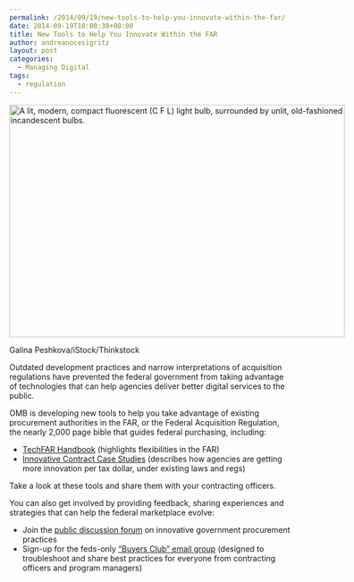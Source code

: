 ```yaml
---
permalink: /2014/09/19/new-tools-to-help-you-innovate-within-the-far/
date: 2014-09-19T10:00:38+00:00
title: New Tools to Help You Innovate Within the FAR
author: andreanocesigritz
layout: post
categories:
  - Managing Digital
tags:
  - regulation
---
```


<div id="attachment_205202" style="width: 610px" class="wp-caption aligncenter">
  <img class="size-full wp-image-205202" src="https://s3.amazonaws.com/sitesusa/wp-content/uploads/sites/212/2014/09/600-x-416-Lightbulbs-on-yellow-Galina-Peshkova-iStock-Thinkstock-164168192.jpg" alt="A lit, modern, compact fluorescent (C F L) light bulb, surrounded by unlit, old-fashioned incandescent bulbs." width="600" height="416" />
  
  <p class="wp-caption-text">
    Galina Peshkova/iStock/Thinkstock
  </p>
</div>

Outdated development practices and narrow interpretations of acquisition regulations have prevented the federal government from taking advantage of technologies that can help agencies deliver better digital services to the public.

OMB is developing new tools to help you take advantage of existing procurement authorities in the FAR, or the Federal Acquisition Regulation, the nearly 2,000 page bible that guides federal purchasing, including:

  * [TechFAR Handbook](https://playbook.cio.gov/techfar/) (highlights flexibilities in the FAR)
  * [Innovative Contract Case Studies](http://www.whitehouse.gov/sites/default/files/microsites/ostp/innovative_contracting_case_studies_2014_-_august.pdf) (describes how agencies are getting more innovation per tax dollar, under existing laws and regs)

Take a look at these tools and share them with your contracting officers.

You can also get involved by providing feedback, sharing experiences and strategies that can help the federal marketplace evolve:

  * Join the [public discussion forum](https://groups.google.com/forum/#!forum/procurement-innovation) on innovative government procurement practices
  * Sign-up for the feds-only [“Buyers Club” email group](https://listserv.gsa.gov/cgi-bin/wa.exe?SUBED1=BUYERS-CLUB&A=1) (designed to troubleshoot and share best practices for everyone from contracting officers and program managers)